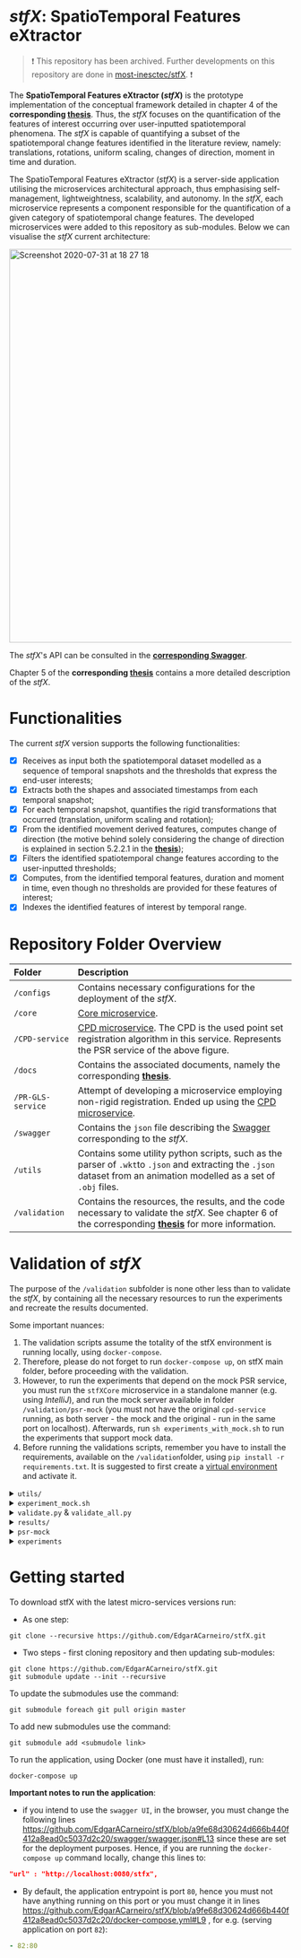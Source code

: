 # ___stfX_: SpatioTemporal Features eXtractor__


> :exclamation: This repository has been archived. Further developments on this repository are done in [most-inesctec/stfX](https://github.com/most-inesctec/stfX). :exclamation:

The __SpatioTemporal Features eXtractor (_stfX_)__ is the prototype implementation of the conceptual framework detailed in chapter 4 of the __corresponding [thesis](docs/thesis.pdf)__.
Thus, the _stfX_ focuses on the quantification of the features of interest occurring over user-inputted spatiotemporal phenomena. The _stfX_ is capable of quantifying a subset of the spatiotemporal change features identified in the literature review, namely: translations, rotations, uniform scaling, changes of direction, moment in time and duration.


The SpatioTemporal Features eXtractor (_stfX_) is a server-side application utilising the microservices architectural approach, thus emphasising self-management, lightweightness, scalability, and autonomy.
In the _stfX_, each microservice represents a component responsible for the quantification of a given category of spatiotemporal change features.
The developed microservices were added to this repository as sub-modules.
Below we can visualise the _stfX_ current architecture:

<img width="702" alt="Screenshot 2020-07-31 at 18 27 18" src="https://user-images.githubusercontent.com/22712373/89060906-b9bedf00-d35b-11ea-92f2-f7dfa2b61a90.png">

The _stfX_'s API can be consulted in the __[corresponding Swagger](https://app.swaggerhub.com/apis-docs/EdgarACarneiro/thesis/2.1.1)__.

Chapter 5 of the __corresponding [thesis](docs/thesis.pdf)__ contains a more detailed description of the _stfX_.

# Functionalities

The current _stfX_ version supports the following functionalities:
- [x] Receives as input both the spatiotemporal dataset modelled as a sequence of temporal snapshots and the thresholds that express the end-user interests;
- [x] Extracts both the shapes and associated timestamps from each temporal snapshot;
- [x] For each temporal snapshot, quantifies the rigid transformations that occurred (translation, uniform scaling and rotation);
- [x] From the identified movement derived features, computes change of direction (the motive behind solely considering the change of direction is explained in section 5.2.2.1 in the __[thesis](docs/thesis.pdf)__);
- [x] Filters the identified spatiotemporal change features according to the user-inputted thresholds;
- [x] Computes, from the identified temporal features, duration and moment in time, even though no thresholds are provided for these features of interest;
- [x] Indexes the identified features of interest by temporal range.

# Repository Folder Overview

| __Folder__ | __Description__ |
|:-|:-|
| `/configs` | Contains necessary configurations for the deployment of the _stfX_. |
| `/core` | [Core microservice](https://github.com/EdgarACarneiro/stfXCore). |
| `/CPD-service` | [CPD microservice](https://github.com/EdgarACarneiro/CPD-service). The CPD is the used point set registration algorithm in this service. Represents the PSR service of the above figure. |
| `/docs` | Contains the associated documents, namely the corresponding __[thesis](docs/thesis.pdf)__. |
| `/PR-GLS-service` | Attempt of developing a microservice employing non-rigid registration. Ended up using the [CPD microservice](https://github.com/EdgarACarneiro/CPD-service). |
| `/swagger` | Contains the `json` file describing the [Swagger](https://app.swaggerhub.com/apis-docs/EdgarACarneiro/thesis/2.1.1) corresponding to the _stfX_. |
| `/utils` | Contains some utility python scripts, such as the parser of `.wkt`to `.json` and extracting the `.json` dataset from an animation modelled as a set of `.obj` files. |
| `/validation` | Contains the resources, the results, and the code necessary to validate the _stfX_. See chapter 6 of the corresponding __[thesis](docs/thesis.pdf)__ for more information. |


# Validation of _stfX_

The purpose of the `/validation` subfolder is none other less than to validate the _stfX_, by containing all the necessary resources to run the experiments and recreate the results documented.

Some important nuances:
1. The validation scripts assume the totality of the stfX environment is running locally, using `docker-compose`.
2. Therefore, please do not forget to run `docker-compose up`, on stfX main folder, before proceeding with the validation.
3. However, to run the experiments that depend on the mock PSR service, you must run the `stfXCore` microservice in a standalone manner (e.g. using _IntelliJ_), and run the mock server available in folder `/validation/psr-mock` (you must not have the original `cpd-service` running, as both server - the mock and the original - run in the same port on localhost). Afterwards, run `sh experiments_with_mock.sh` to run the experiments that support mock data.
4. Before running the validations scripts, remember you have to install the requirements, available on the `/validation`folder, using `pip install -r requirements.txt`. It is suggested to first create a [virtual environment](https://docs.python.org/3/library/venv.html) and activate it.

<details>
<summary><code>utils/</code></summary>
  <br>
  Contains Metrics M1 and M2:
  <ul>
    <li><strong>M1</strong>
      <ul>
        <li>metric that consists of comparing the ground truth final representation with the representation obtained by applying the transformations outputted by the <em>stfX</em>. The goal is to identify if the transformations recognised by the <em>stfX</em> result in equivalent representations to the ground truth.
        </li>
      </ul>
    </li>
    <li><strong>M2</strong>
      <ul>
        <li>metric that consists of analysing the similarity between the set of transformations outputted by the tool and the ground truth transformations. The goal is to identify how similar are both sets of transformations and, therefore, how effective is the devised solution.</li>
      </ul>
    </li>
  </ul> 
</details>

<details>
<summary><code>experiment_mock.sh</code></summary>
  <br>
  This script is in charge of running the mock microservice that runs the algorithm point set registration.
</details>



<details>
  <summary><code>validate.py</code> & <code>validate_all.py</code></summary>
<br>
  <ul>
    <li>
      <code>validate.py</code> Script to validate a test-scenario the stfX tool. Usage:
      <code>

      usage: validate.py [-h] -d DIR [-e ENDPOINT]

      Script to validate a test-scenario the stfX tool.

      optional arguments:
        -h, --help            show this help message and exit
        -d DIR, --dir DIR     The directory containing the resources necessary for this test. The output is also written to
                              this directory, in file result.txt
        -e ENDPOINT, --endpoint ENDPOINT
                              The endpoint running stfX. Default is http://localhost:0080/stfx
  </code>
    </li>
    <li>
      <code>validate_all.py</code> Script to validate all the test-scenario, in the given directory, using the stfX tool. Usage:
      <code>

      usage: validate_all.py [-h] -d DIR [-o OUT_DIR] [-e ENDPOINT]

      Script to validate all the test-scenario, in the given directory, using the stfX tool.

      optional arguments:
        -h, --help            show this help message and exit
        -d DIR, --dir DIR     The directory containing the test-scenarios.
        -o OUT_DIR, --out_dir OUT_DIR
                              The directory where the output of the test-scenario will be written to. If the directory does
                              not exist, it is created. Defaults to './results'
        -e ENDPOINT, --endpoint ENDPOINT
                              The endpoint running stfX. Default is http://localhost:0080/stfx
  </code>
    </li>
  </ul>
</details>

<details>
  <summary><code>results/</code></summary>
  <br>
  Contains the results under the denomination <code><em>name_of_the_test</em>.json</code>. 
  <br><br>
  The json files have both the obtained results, the metric scores, and the differences between what was accomplish and what was expected for the M2 metric.
  <br>
  As for the files under the denomination <code><em>name_of_the_test</em>_m1.png</code>, they exhibit the representation of the <strong>convex hulls</strong> and the phenomena used in the M1 metric.
</details>

<details>
  <summary><code>psr-mock</code></summary>
  <br>
  Contains the imperative code to run the mock microservice.
</details>

<details>
  <summary><code>experiments</code></summary>
  <br>
  Encloses folders for each experiment. As for each experiment, it consists of:
  <ul>
    <li>
      <code>dataset.json</code>: the dataset that characterizes the spatiotemporal phenomena.
    </li>
    <li>
      <code>expected_result.json</code>: the expected result for the M2 metric (changes that effectively affect the phenomenon). 
    </li>
    <li>
      <code><em>name</em>.blend</code>: blender file used to create the experience (phenomenon + geometric transformations applied).
    </li>
    <li>
      <code>thresholds.json</code>: thresholds adopted for the detection of changes that affect the spatiotemporal phenomenon.
      <ul>
        <li>
          Sometimes it happens to exist more than one file for <code>thresholds.json</code> inside an experiment. This occurs because some experiments made with the same dataset adopt different thresholds so that the impact of bad and good thresholds in the quality of the results can be appraised.
        </li>
      </ul>
    </li>
  </ul>
</details>

# Getting started

To download stfX with the latest micro-services versions run:
* As one step:
```shell
git clone --recursive https://github.com/EdgarACarneiro/stfX.git
```
* Two steps - first cloning repository and then updating sub-modules:
```shell
git clone https://github.com/EdgarACarneiro/stfX.git
git submodule update --init --recursive
```

To update the submodules use the command:
```shell
git submodule foreach git pull origin master
```

To add new submodules use the command:
```shell
git submodule add <submudole link>
```

To run the application, using Docker (one must have it installed), run:
```shell
docker-compose up
```

__Important notes to run the application__:
* if you intend to use the `swagger UI`, in the browser, you must change the following lines https://github.com/EdgarACarneiro/stfX/blob/a9fe68d30624d666b440f412a8ead0c5037d2c20/swagger/swagger.json#L13 since these are set for the deployment purposes. Hence, if you are running the `docker-compose up` command locally,
change this lines to:
```json
"url" : "http://localhost:0080/stfx",
```

* By default, the application entrypoint is port `80`, hence you must not have anything running on this port or you must change it in lines https://github.com/EdgarACarneiro/stfX/blob/a9fe68d30624d666b440f412a8ead0c5037d2c20/docker-compose.yml#L9 , for e.g. (serving application on port `82`):
```yaml
- 82:80
```
